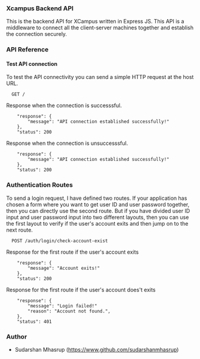 
### Xcampus Backend API
This is the backend API for XCampus written in Express JS. This API is a middleware to connect all the client-server machines together and establish the connection securely.


### API Reference

#### Test API connection
To test the API connectivity you can send a simple HTTP request at the host URL. 

```request
  GET /
```

Response when the connection is successsful.
```response
    "response": {
        "message": "API connection established successfully!"
    },
    "status": 200
```
Response when the connection is unsuccesssful.
```response
    "response": {
        "message": "API connection established successfully!"
    },
    "status": 200
```

### Authentication Routes
To send a login request, I have defined two routes. If your application has chosen a form where you want to get user ID and user password together, then you can directly use the second route. But if you have divided user ID input and user password input into two different layouts, then you can use the first layout to verify if the user's account exits and then jump on to the next route.

```request
  POST /auth/login/check-account-exist
```

Response for the first route if the user's account exits
```response
    "response": {
        "message": "Account exits!"
    },
    "status": 200
```

Response for the first route if the user's account does't exits
```response
    "response": {
        "message": "Login failed!"
        "reason": "Account not found.",
    },
    "status": 401
```

### Author

- Sudarshan Mhasrup (https://www.github.com/sudarshanmhasrup)

